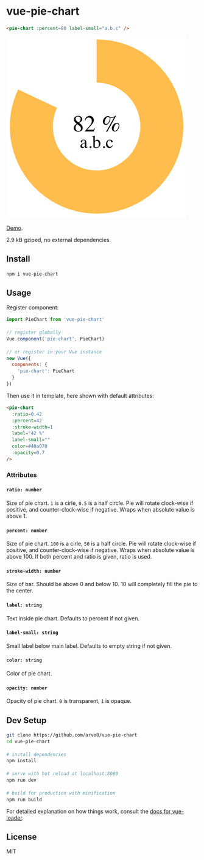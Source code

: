 # vue-pie-chart
```html
<pie-chart :percent=80 label-small="a.b.c" />
```

![82 percent pie chart](82.png)

[Demo](https://arve0.github.io/vue-pie-chart/).

2.9 kB gziped, no external dependencies.

## Install
```sh
npm i vue-pie-chart
```

## Usage
Register component:
```js
import PieChart from 'vue-pie-chart'

// register globally
Vue.component('pie-chart', PieChart)

// or register in your Vue instance
new Vue({
  components: {
    'pie-chart': PieChart
  }
})
```

Then use it in template, here shown with default attributes:
```html
<pie-chart
  :ratio=0.42
  :percent=42
  :stroke-width=1
  label="42 %"
  label-small=""
  color=#40a070
  :opacity=0.7
/>
```

### Attributes
#### `ratio: number`
Size of pie chart. `1` is a cirle, `0.5` is a half circle. Pie will rotate clock-wise if positive, and counter-clock-wise if negative. Wraps when absolute value is above 1.

#### `percent: number`
Size of pie chart. `100` is a cirle, `50` is a half circle. Pie will rotate clock-wise if positive, and counter-clock-wise if negative. Wraps when absolute value is above 100. If both percent and ratio is given, ratio is used.

#### `stroke-width: number`
Size of bar. Should be above 0 and below 10. 10 will completely fill the pie to the center.

#### `label: string`
Text inside pie chart. Defaults to percent if not given.

#### `label-small: string`
Small label below main label. Defaults to empty string if not given.

#### `color: string`
Color of pie chart.

#### `opacity: number`
Opacity of pie chart. `0` is transparent, `1` is opaque.

## Dev Setup

``` sh
git clone https://github.com/arve0/vue-pie-chart
cd vue-pie-chart

# install dependencies
npm install

# serve with hot reload at localhost:8080
npm run dev

# build for production with minification
npm run build
```

For detailed explanation on how things work, consult the [docs for vue-loader](http://vuejs.github.io/vue-loader).

## License
MIT
